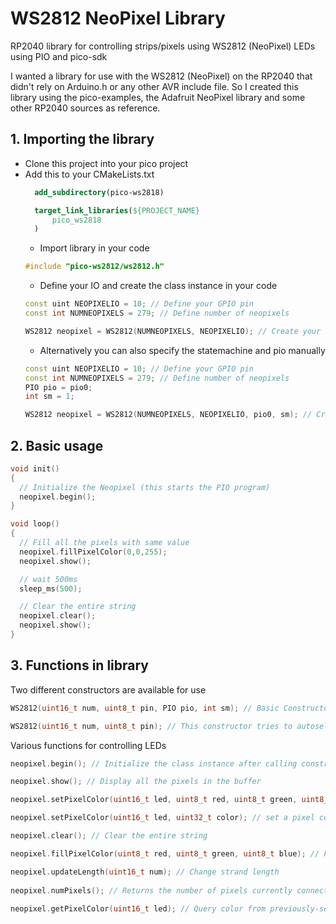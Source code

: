 # WS2812 NeoPixel Library
RP2040 library for controlling strips/pixels using WS2812 (NeoPixel) LEDs using PIO and pico-sdk

I wanted a library for use with the WS2812 (NeoPixel) on the RP2040 that didn't rely on Arduino.h or any other AVR include file.  So I created this library using the pico-examples, the Adafruit NeoPixel library and some other RP2040 sources as reference.

## 1. Importing the library
* Clone this project into your pico project
* Add this to your CMakeLists.txt
  ```cmake
    add_subdirectory(pico-ws2818)
  
    target_link_libraries(${PROJECT_NAME}
        pico_ws2818
    )
  ```
  * Import library in your code
  ```c++
  #include "pico-ws2812/ws2812.h"
  ```
  * Define your IO and create the class instance in your code
  ```c++
  const uint NEOPIXELIO = 10; // Define your GPIO pin
  const int NUMNEOPIXELS = 279; // Define number of neopixels

  WS2812 neopixel = WS2812(NUMNEOPIXELS, NEOPIXELIO); // Create your instance of the library
  ```
  * Alternatively you can also specify the statemachine and pio manually
  ```c++
  const uint NEOPIXELIO = 10; // Define your GPIO pin
  const int NUMNEOPIXELS = 279; // Define number of neopixels
  PIO pio = pio0;
  int sm = 1;
  
  WS2812 neopixel = WS2812(NUMNEOPIXELS, NEOPIXELIO, pio0, sm); // Create your instance of the library
  ```
## 2. Basic usage
```c++
void init()
{
  // Initialize the Neopixel (this starts the PIO program)
  neopixel.begin();
}

void loop()
{
  // Fill all the pixels with same value
  neopixel.fillPixelColor(0,0,255);
  neopixel.show();

  // wait 500ms
  sleep_ms(500);

  // Clear the entire string
  neopixel.clear();
  neopixel.show();
}
```

## 3. Functions in library
Two different constructors are available for use
```c++
WS2812(uint16_t num, uint8_t pin, PIO pio, int sm); // Basic Constructor

WS2812(uint16_t num, uint8_t pin); // This constructor tries to autoselect pio and sm
```

Various functions for controlling LEDs
```c++
neopixel.begin(); // Initialize the class instance after calling constructor

neopixel.show(); // Display all the pixels in the buffer

neopixel.setPixelColor(uint16_t led, uint8_t red, uint8_t green, uint8_t blue); // Set a NeoPixel to a given color.

neopixel.setPixelColor(uint16_t led, uint32_t color); // set a pixel color fomr 'packed' 32-bit RGB value

neopixel.clear(); // Clear the entire string

neopixel.fillPixelColor(uint8_t red, uint8_t green, uint8_t blue); // Fill all the pixels with same value

neopixel.updateLength(uint16_t num); // Change strand length
    
neopixel.numPixels(); // Returns the number of pixels currently connected
    
neopixel.getPixelColor(uint16_t led); // Query color from previously-set pixel
```
